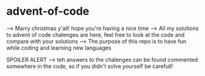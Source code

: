# advent-of-code
--> Marry christmas y'all! hope you're having a nice time
--> All my solutions to advent of code chalenges are here, feel free to look at the code and compare with your solutions
--> The purpose of this repo is to have fun while coding and learning new languages

SPOILER ALERT --> teh answers to the chalenges can be found commented somewhere in the code, so if you didn't solve yourself be carefull!
